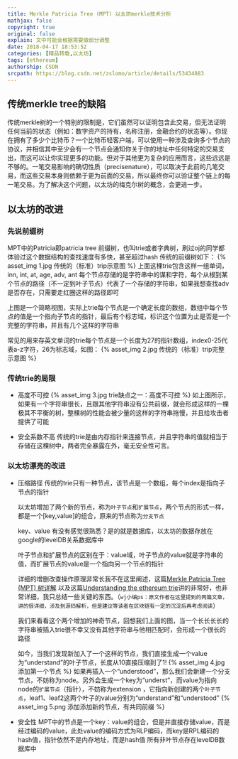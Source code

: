 ```yaml
---
title: Merkle Patricia Tree (MPT) 以太坊merkle技术分析
mathjax: false
copyright: true
original: false
explain: 文中可能会根据需要做部分调整
date: 2018-04-17 18:53:52
categories: [精品转载,以太坊]
tags: [ethereum]
authorship: CSDN
srcpath: https://blog.csdn.net/zslomo/article/details/53434883
---
```


## 传统merkle tree的缺陷
传统merkle树的一个特别的限制是，它们虽然可以证明包含此交易，但无法证明任何当前的状态（例如：数字资产的持有，名称注册，金融合约的状态等）。你现在拥有了多少个比特币？一个比特币轻客户端，可以使用一种涉及查询多个节点的协议，并相信其中至少会有一个节点会通知你关于你的地址中任何特定的交易支出，而这可以让你实现更多的功能。但对于其他更为复杂的应用而言，这些远远是不够的。一笔交易影响的确切性质（precisenature），可以取决于此前的几笔交易，而这些交易本身则依赖于更为前面的交易，所以最终你可以验证整个链上的每一笔交易。为了解决这个问题，以太坊的梅克尔树的概念，会更进一步。
<!-- more -->
## 以太坊的改进

### 先说前缀树
MPT中的Patricia即patricia tree 前缀树，也叫trie或者字典树，刷过oj的同学都体验过这个数据结构的查找速度有多快，甚至超过hash 
传统的前缀树如下：
{% asset_img 1.jpg  传统的（标准）trip示意图 %}
上面这棵trie包含这样一组单词，inn, int, at, age, adv, ant 每个节点存储的是字符串中的谋和字符，每个从根到某个节点的路径（不一定到叶子节点）代表了一个存储的字符串，如果我想查找adv是否存在，只需要走红圈这样的路径即可

上图是一个简略视图，实际上trie每个节点是一个确定长度的数组，数组中每个节点的值是一个指向子节点的指针，最后有个标志域，标识这个位置为止是否是一个完整的字符串，并且有几个这样的字符串

常见的用来存英文单词的trie每个节点是一个长度为27的指针数组，index0-25代表a-z字符，26为标志域，如图：
{% asset_img 2.jpg  传统的（标准）trip完整示意图 %}

### 传统trie的局限
* 高度不可控
	{% asset_img 3.jpg  trie缺点之一：高度不可控 %}
	如上图所示，如果有一个字符串很长，且跟其他字符串没有公共前缀，就会形成这样的一棵极其不平衡的树，整棵树的性能会被少量的这样的字符串拖慢，并且给攻击者提供了可能

* 安全系数不高
传统的trie是由内存指针来连接节点，并且字符串的值就相当于存储在这棵树中，两者完全暴露在外，毫无安全性可言。

### 以太坊漂亮的改进
* 压缩路径
	传统的trie只有一种节点，该节点是一个数组，每个index是指向子节点的指针

	以太坊增加了两个新的节点，称为`叶子节点`和`扩展节点`，两个节点的形式一样，都是一个[key,value]的组合，原来的节点称为`分支节点`

	key、value 有没有感觉很熟悉？是的就是数据库，以太坊的数据存放在google的levelDB关系数据库中

	叶子节点和扩展节点的区别在于：value域，叶子节点的value就是字符串的值，而扩展节点的value是一个指向另一个节点的指针

	详细的增删改查操作原理非常长我不在这里阐述，这篇[Merkle Patricia Tree (MPT) 树详解](http://www.cnblogs.com/fengzhiwu/p/5584809.html) 以及这篇[Understanding the ethereum trie](https://easythereentropy.wordpress.com/2014/06/04/understanding-the-ethereum-trie/)讲的非常好，也非常详细，我只总结一些关键的东西。（`wj小编ps：原文作者在这里提到的两篇文章，讲的很详细，涉及到源码解析，但是建议等读者在区块链有一定的沉淀后再考虑阅读`）

	我们来看看这个两个增加的神奇节点，回想我们上面的图，当一个长长长长的字符串被插入trie很不幸又没有其他字符串与他相匹配时，会形成一个很长的路径

	如今，当我们发现新加入了一个这样的节点，我们直接生成一个value为“understand”的叶子节点，长度从10直接压缩到了1!
	{% asset_img 4.jpg  添加第一个节点 %}
	如果再插入一个“understood”，那么我们会新建一个分支节点，不妨称为node。另外会生成一个key为“underst”，而value为指向node的`扩展节点`（指针），不妨称为extension ，它指向新创建的两个`叶子节点`，leaf1、leaf2这两个叶子的value分别为“understand”和“understood” 
	{% asset_img 5.png  添加添加新的节点，有共同前缀 %}
* 安全性
MPT中的节点是一个key：value的组合，但是并直接存储value，而是经过编码的value，此处value的编码方式为RLP编码，而key是RPL编码的hash值，指针依然不是内存地址，而是hash值 
所有非叶节点存在levelDB数据库中